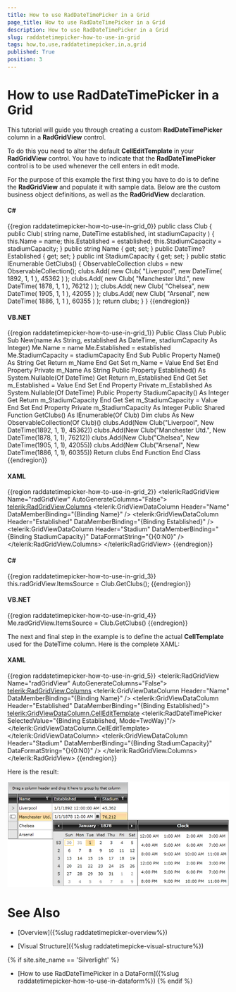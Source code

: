 ```yaml
---
title: How to use RadDateTimePicker in a Grid
page_title: How to use RadDateTimePicker in a Grid
description: How to use RadDateTimePicker in a Grid
slug: raddatetimepicker-how-to-use-in-grid
tags: how,to,use,raddatetimepicker,in,a,grid
published: True
position: 3
---
```


# How to use RadDateTimePicker in a Grid

This tutorial will guide you through creating a custom __RadDateTimePicker__ column in a __RadGridView__ control.

To do this you need to alter the default __CellEditTemplate__ in your __RadGridView__ control. You have to indicate that the __RadDateTimePicker__ control is to be used whenever the cell enters in edit mode.

For the purpose of this example the first thing you have to do is to define the __RadGridView__ and populate it with sample data. Below are the custom business object definitions, as well as the __RadGridView__ declaration.

#### __C#__

{{region raddatetimepicker-how-to-use-in-grid_0}}
	public class Club
	{
	    public Club( string name, DateTime established, int stadiumCapacity )
	    {
	        this.Name = name;
	        this.Established = established;
	        this.StadiumCapacity = stadiumCapacity;
	    }
	    public string Name
	    {
	        get;
	        set;
	    }
	    public DateTime? Established
	    {
	        get;
	        set;
	    }
	    public int StadiumCapacity
	    {
	        get;
	        set;
	    }
	    public static IEnumerable<Club> GetClubs()
	    {
	        ObservableCollection<Club> clubs = new ObservableCollection<Club>();
	        clubs.Add( new Club( "Liverpool", new DateTime( 1892, 1, 1 ), 45362 ) );
	        clubs.Add( new Club( "Manchester Utd.", new DateTime( 1878, 1, 1 ), 76212 ) );
	        clubs.Add( new Club( "Chelsea", new DateTime( 1905, 1, 1 ), 42055 ) );
	        clubs.Add( new Club( "Arsenal", new DateTime( 1886, 1, 1 ), 60355 ) );
	        return clubs;
	    }
	}
{{endregion}}



#### __VB.NET__

{{region raddatetimepicker-how-to-use-in-grid_1}}
	Public Class Club
	 Public Sub New(name As String, established As DateTime, stadiumCapacity As Integer)
	  Me.Name = name
	  Me.Established = established
	  Me.StadiumCapacity = stadiumCapacity
	 End Sub
	 Public Property Name() As String
	  Get
	   Return m_Name
	  End Get
	  Set
	   m_Name = Value
	  End Set
	 End Property
	 Private m_Name As String
	 Public Property Established() As System.Nullable(Of DateTime)
	  Get
	   Return m_Established
	  End Get
	  Set
	   m_Established = Value
	  End Set
	 End Property
	 Private m_Established As System.Nullable(Of DateTime)
	 Public Property StadiumCapacity() As Integer
	  Get
	   Return m_StadiumCapacity
	  End Get
	  Set
	   m_StadiumCapacity = Value
	  End Set
	 End Property
	 Private m_StadiumCapacity As Integer
	 Public Shared Function GetClubs() As IEnumerable(Of Club)
	  Dim clubs As New ObservableCollection(Of Club)()
	  clubs.Add(New Club("Liverpool", New DateTime(1892, 1, 1), 45362))
	  clubs.Add(New Club("Manchester Utd.", New DateTime(1878, 1, 1), 76212))
	  clubs.Add(New Club("Chelsea", New DateTime(1905, 1, 1), 42055))
	  clubs.Add(New Club("Arsenal", New DateTime(1886, 1, 1), 60355))
	  Return clubs
	 End Function
	End Class
{{endregion}}

#### __XAML__

{{region raddatetimepicker-how-to-use-in-grid_2}}
	<telerik:RadGridView Name="radGridView"
	                        AutoGenerateColumns="False">
	    <telerik:RadGridView.Columns>
	        <telerik:GridViewDataColumn Header="Name"
	                                    DataMemberBinding="{Binding Name}" />
	        <telerik:GridViewDataColumn Header="Established"
	                                    DataMemberBinding="{Binding Established}" />
	        <telerik:GridViewDataColumn Header="Stadium"
	                                    DataMemberBinding="{Binding StadiumCapacity}"
	                                    DataFormatString="{}{0:N0}" />
	    </telerik:RadGridView.Columns>
	</telerik:RadGridView>
{{endregion}}

#### __C#__

{{region raddatetimepicker-how-to-use-in-grid_3}}
	this.radGridView.ItemsSource = Club.GetClubs();
{{endregion}}

#### __VB.NET__

{{region raddatetimepicker-how-to-use-in-grid_4}}
	Me.radGridView.ItemsSource = Club.GetClubs()
{{endregion}}

The next and final step in the example is to define the actual __CellTemplate__ used for the DateTime column. Here is the complete XAML:

#### __XAML__

{{region raddatetimepicker-how-to-use-in-grid_5}}
	<telerik:RadGridView Name="radGridView"
	                        AutoGenerateColumns="False">
	    <telerik:RadGridView.Columns>
	        <telerik:GridViewDataColumn Header="Name"
	                                    DataMemberBinding="{Binding Name}" />
	        <telerik:GridViewDataColumn Header="Established"
	                                    DataMemberBinding="{Binding Established}">
	            <telerik:GridViewDataColumn.CellEditTemplate>
	                <DataTemplate>
	                    <telerik:RadDateTimePicker SelectedValue="{Binding Established, Mode=TwoWay}"/>
	                </DataTemplate>
	            </telerik:GridViewDataColumn.CellEditTemplate>
	        </telerik:GridViewDataColumn>
	        <telerik:GridViewDataColumn Header="Stadium"
	                                    DataMemberBinding="{Binding StadiumCapacity}"
	                                    DataFormatString="{}{0:N0}" />
	    </telerik:RadGridView.Columns>
	</telerik:RadGridView>
{{endregion}}

Here is the result:

![](images/dateTimePicker_how_to_use_in_grid_010.png)

# See Also

 * [Overview]({%slug raddatetimepicker-overview%})

 * [Visual Structure]({%slug raddatetimepicke-visual-structure%})

{% if site.site_name == 'Silverlight' %}
 * [How to use RadDateTimePicker in a DataForm]({%slug raddatetimepicker-how-to-use-in-dataform%})
{% endif %}
